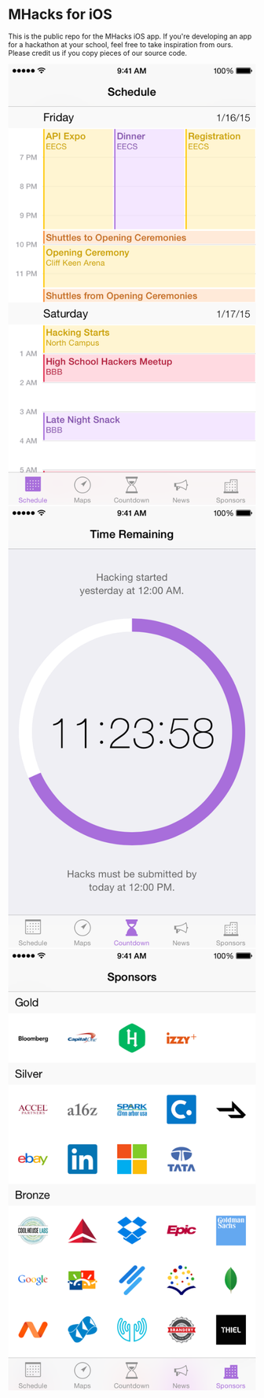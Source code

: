 MHacks for iOS
==============

This is the public repo for the MHacks iOS app. If you're developing an app for a hackathon at your school, feel free to take inspiration from ours. Please credit us if you copy pieces of our source code.

![Schedule](Screenshots/4.7-Inch/1.png)
![Countdown](Screenshots/4.7-Inch/2.png)
![Sponsors](Screenshots/4.7-Inch/3.png)
